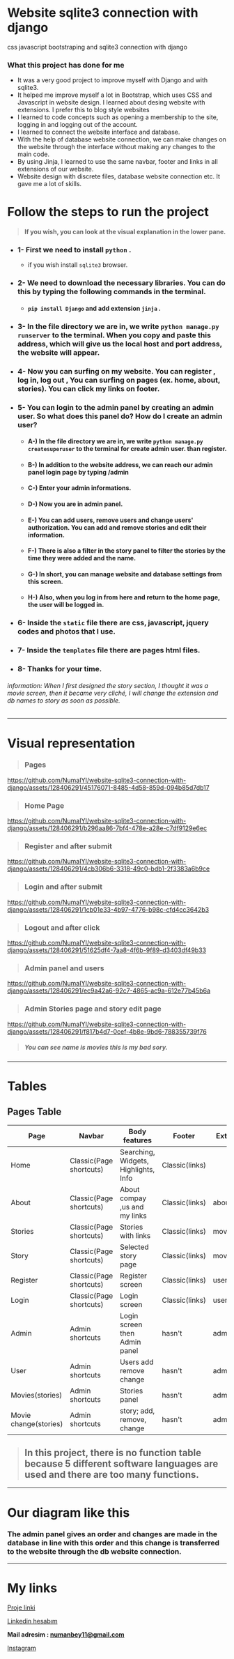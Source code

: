 # Website sqlite3 connection with django
 css javascript bootstraping and sqlite3 connection with django 

### What this project has done for me
- It was a very good project to improve myself with Django and with sqlite3.
- It helped me improve myself a lot in Bootstrap, which uses CSS and Javascript in website design. I learned about desing website with extensions. I prefer this to blog style websites
- I learned to code concepts such as opening a membership to the site, logging in and logging out of the account.
- I learned to connect the website interface and database.
- With the help of database website connection, we can make changes on the website through the interface without making any changes to the main code.
- By using Jinja, I learned to use the same navbar, footer and links in all extensions of our website.
- Website design with discrete files, database website connection etc. It gave me a lot of skills.

# Follow the steps to run the project 
> #### If you wish, you can look at the visual explanation in the lower pane.

- ### 1- First we need to install `python` .
  - if you wish install `sqlite3` browser.

- ### 2- We need to download the necessary libraries. You can do this by typing the following commands in the terminal.
  - #### `pip install Django` and add extension `jinja` .

- ### 3- In the file directory we are in, we write `python manage.py runserver` to the terminal. When you copy and paste this address, which will give us the local host and port address, the website will appear.

- ### 4- Now you can surfing on my website. You can register , log in, log out , You can surfing on pages (ex. home, about, stories). You can click my links on footer.

- ### 5- You can login to the admin panel by creating an admin user. So what does this panel do? How do I create an admin user?
   - #### A-) In the file directory we are in, we write `python manage.py createsuperuser` to the terminal for create admin user. than register.
   - #### B-) In addition to the website address, we can reach our admin panel login page by typing /admin
   - #### C-) Enter your admin informations.
   - #### D-) Now you are in admin panel.
   - #### E-) You can add users, remove users and change users' authorization. You can add and remove stories and edit their information.
   - #### F-) There is also a filter in the story panel to filter the stories by the time they were added and the name.
   - #### G-) In short, you can manage website and database settings from this screen.
   - #### H-) Also, when you log in from here and return to the home page, the user will be logged in.

- ### 6- Inside the `static` file there are css, javascript, jquery codes and photos that I use.

- ### 7- Inside the `templates` file there are pages html files.

- ### 8- Thanks for your time.

###### information: When I first designed the story section, I thought it was a movie screen, then it became very cliché, I will change the extension and db names to story as soon as possible.
----
# Visual representation
> ### Pages

https://github.com/NumaIYI/website-sqlite3-connection-with-django/assets/128406291/45176071-8485-4d58-859d-094b85d7db17


> ### Home Page

https://github.com/NumaIYI/website-sqlite3-connection-with-django/assets/128406291/b296aa86-7bf4-478e-a28e-c7df9129e6ec

> ### Register and after submit

https://github.com/NumaIYI/website-sqlite3-connection-with-django/assets/128406291/4cb306b6-3318-49c0-bdb1-2f3383a6b9ce

> ### Login and after submit

https://github.com/NumaIYI/website-sqlite3-connection-with-django/assets/128406291/1cb01e33-4b97-4776-b98c-cfd4cc3642b3

> ### Logout and after click

https://github.com/NumaIYI/website-sqlite3-connection-with-django/assets/128406291/51625df4-7aa8-4f6b-9f89-d3403df49b33

> ### Admin panel and users

https://github.com/NumaIYI/website-sqlite3-connection-with-django/assets/128406291/ec9a42a6-92c7-4865-ac9a-612e77b45b6a

> ### Admin Stories page and story edit page

https://github.com/NumaIYI/website-sqlite3-connection-with-django/assets/128406291/f817b4d7-0cef-4b8e-9bd6-788355739f76
> ##### You can see name is movies this is my bad sory.


----
# Tables

## Pages Table

| Page | Navbar | Body features  | Footer | Extension main/ ... | 
| ------------- | ------------- | ------------- | ------------- | ------------- | 
| Home  | Classic(Page shortcuts)  | Searching, Widgets, Highlights, Info | Classic(links) |  | 
| About  | Classic(Page shortcuts) | About compay ,us and my links  | Classic(links)  | about | 
| Stories  | Classic(Page shortcuts) | Stories with links  | Classic(links)  | movies | 
| Story  | Classic(Page shortcuts) | Selected story page  | Classic(links)  | movies/(int) | 
| Register  | Classic(Page shortcuts) | Register screen | Classic(links)  | user/register/ | 
| Login  | Classic(Page shortcuts) | Login screen | Classic(links)  | user/login |
| Admin  | Admin shortcuts | Login screen then Admin panel | hasn't  | admin |
| User  | Admin shortcuts | Users add remove change | hasn't   | admin/auth/user  |
| Movies(stories) | Admin shortcuts | Stories panel | hasn't   | admin/movie  |
| Movie change(stories) | Admin shortcuts | story; add, remove, change |  hasn't  | admin/movies/movie |

> ## In this project, there is no function table because 5 different software languages are used and there are too many functions.
----
# Our diagram like this
### The admin panel gives an order and changes are made in the database in line with this order and this change is transferred to the website through the db website connection. 

----
# **My links**

[Proje linki](https://github.com/NumaIYI/website-sqlite3-connection-with-django)

[Linkedin hesabım](https://tr.linkedin.com/in/ahmed-numan-%C3%A7ift%C3%A7i-96305a243 "Linkedin hesabım")

**Mail adresim : numanbey11@gmail.com**

[Instagram](https://www.instagram.com/ahmednuman.ciftci/)
